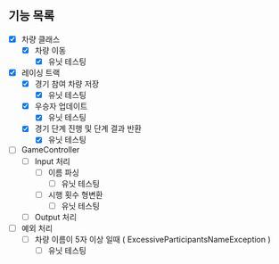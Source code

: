 ## 기능 목록

- [X] 차량 클래스
  - [X] 차량 이동
    - [X] 유닛 테스팅
- [X] 레이싱 트랙
  -  [X] 경기 참여 차량 저장
    - [X] 유닛 테스팅 
  -  [X] 우승자 업데이트
    - [X] 유닛 테스팅
  - [X] 경기 단계 진행 및 단계 결과 반환
    - [X] 유닛 테스팅
- [ ] GameController
  - [ ] Input 처리
    - [ ] 이름 파싱
      - [ ] 유닛 테스팅
    - [ ] 시행 횟수 형변환
      - [ ] 유닛 테스팅
  - [ ] Output 처리 
- [ ] 예외 처리
  - [ ] 차량 이름이 5자 이상 일때 ( ExcessiveParticipantsNameException )
    - [ ] 유닛 테스팅

